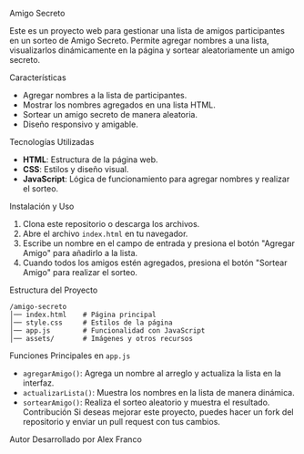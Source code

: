  Amigo Secreto

Este es un proyecto web para gestionar una lista de amigos participantes en un sorteo de Amigo Secreto. Permite agregar nombres a una lista, visualizarlos dinámicamente en la página y sortear aleatoriamente un amigo secreto.

Características
- Agregar nombres a la lista de participantes.
- Mostrar los nombres agregados en una lista HTML.
- Sortear un amigo secreto de manera aleatoria.
- Diseño responsivo y amigable.

Tecnologías Utilizadas
- **HTML**: Estructura de la página web.
- **CSS**: Estilos y diseño visual.
- **JavaScript**: Lógica de funcionamiento para agregar nombres y realizar el sorteo.

 Instalación y Uso
1. Clona este repositorio o descarga los archivos.
2. Abre el archivo `index.html` en tu navegador.
3. Escribe un nombre en el campo de entrada y presiona el botón "Agregar Amigo" para añadirlo a la lista.
4. Cuando todos los amigos estén agregados, presiona el botón "Sortear Amigo" para realizar el sorteo.

Estructura del Proyecto
```
/amigo-secreto
│── index.html    # Página principal
│── style.css     # Estilos de la página
│── app.js        # Funcionalidad con JavaScript
│── assets/       # Imágenes y otros recursos
```

Funciones Principales en `app.js`
- `agregarAmigo()`: Agrega un nombre al arreglo y actualiza la lista en la interfaz.
- `actualizarLista()`: Muestra los nombres en la lista de manera dinámica.
- `sortearAmigo()`: Realiza el sorteo aleatorio y muestra el resultado.
 Contribución
Si deseas mejorar este proyecto, puedes hacer un fork del repositorio y enviar un pull request con tus cambios.

 Autor
Desarrollado por Alex Franco

